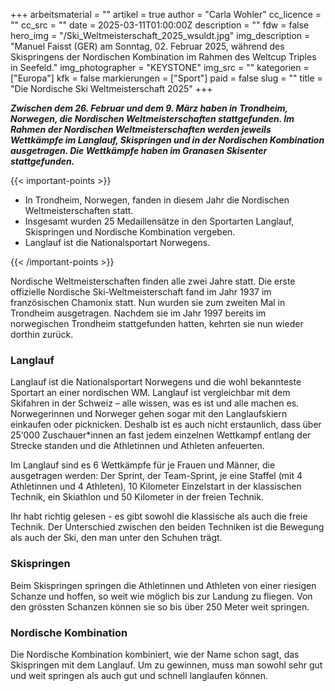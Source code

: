 +++
arbeitsmaterial = ""
artikel = true
author = "Carla Wohler"
cc_licence = ""
cc_src = ""
date = 2025-03-11T01:00:00Z
description = ""
fdw = false
hero_img = "/Ski_Weltmeisterschaft_2025_wsuldt.jpg"
img_description = "Manuel Faisst (GER) am Sonntag, 02. Februar 2025, während des Skispringens der Nordischen Kombination im Rahmen des Weltcup Triples in Seefeld."
img_photographer = "KEYSTONE"
img_src = ""
kategorien = ["Europa"]
kfk = false
markierungen = ["Sport"]
paid = false
slug = ""
title = "Die Nordische Ski Weltmeisterschaft 2025"
+++

**_Zwischen dem 26. Februar und dem 9. März haben in Trondheim, Norwegen, die Nordischen Weltmeisterschaften stattgefunden. Im Rahmen der Nordischen Weltmeisterschaften werden jeweils Wettkämpfe im Langlauf, Skispringen und in der Nordischen Kombination ausgetragen. Die Wettkämpfe haben im Granasen Skisenter stattgefunden._**

{{< important-points >}}

<ul>

<li>In Trondheim, Norwegen, fanden in diesem Jahr die Nordischen Weltmeisterschaften statt.</li>

<li>Insgesamt wurden 25 Medaillensätze in den Sportarten Langlauf, Skispringen und Nordische Kombination vergeben.</li>

<li>Langlauf ist die Nationalsportart Norwegens.</li>

</ul>

{{< /important-points >}}

Nordische Weltmeisterschaften finden alle zwei Jahre statt. Die erste offizielle Nordische Ski-Weltmeisterschaft fand im Jahr 1937 im französischen Chamonix statt. Nun wurden sie zum zweiten Mal in Trondheim ausgetragen. Nachdem sie im Jahr 1997 bereits im norwegischen Trondheim stattgefunden hatten, kehrten sie nun wieder dorthin zurück.
 
### Langlauf

Langlauf ist die Nationalsportart Norwegens und die wohl bekannteste Sportart an einer nordischen WM. Langlauf ist vergleichbar mit dem Skifahren in der Schweiz – alle wissen, was es ist und alle machen es. Norwegerinnen und Norweger gehen sogar mit den Langlaufskiern einkaufen oder picknicken. Deshalb ist es auch nicht erstaunlich, dass über 25‘000 Zuschauer*innen an fast jedem einzelnen Wettkampf entlang der Strecke standen und die Athletinnen und Athleten anfeuerten.

Im Langlauf sind es 6 Wettkämpfe für je Frauen und Männer, die ausgetragen werden: Der Sprint, der Team-Sprint, je eine Staffel (mit 4 Athletinnen und 4 Athleten), 10 Kilometer Einzelstart in der klassischen Technik, ein Skiathlon und 50 Kilometer in der freien Technik.

Ihr habt richtig gelesen - es gibt sowohl die klassische als auch die freie Technik. Der Unterschied zwischen den beiden Techniken ist die Bewegung als auch der Ski, den man unter den Schuhen trägt.

### Skispringen

Beim Skispringen springen die Athletinnen und Athleten von einer riesigen Schanze und hoffen, so weit wie möglich bis zur Landung zu fliegen. Von den grössten Schanzen können sie so bis über 250 Meter weit springen.

### Nordische Kombination

Die Nordische Kombination kombiniert, wie der Name schon sagt, das Skispringen mit dem Langlauf. Um zu gewinnen, muss man sowohl sehr gut und weit springen als auch gut und schnell langlaufen können.